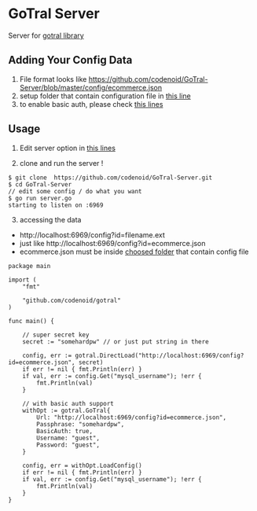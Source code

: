 # GoTral Server

Server for [gotral library](https://github.com/codenoid/GoTral)

## Adding Your Config Data

1. File format looks like https://github.com/codenoid/GoTral-Server/blob/master/config/ecommerce.json
2. setup folder that contain configuration file in [this line](https://github.com/codenoid/GoTral-Server/blob/ca0c016c2642ab91d27ea8369a74cb9818d94f79/server.go#L14)
3. to enable basic auth, please check [this lines](https://github.com/codenoid/GoTral-Server/blob/master/server.go#L16-L18)

## Usage

1. Edit server option in [this lines](https://github.com/codenoid/GoTral-Server/blob/5521461c56a3fa3e499b75fa9e314cfb1a2b718b/server.go#L12-L15)

2. clone and run the server !
```
$ git clone  https://github.com/codenoid/GoTral-Server.git
$ cd GoTral-Server
// edit some config / do what you want
$ go run server.go
starting to listen on :6969
```
3. accessing the data

- http://localhost:6969/config?id=filename.ext
- just like http://localhost:6969/config?id=ecommerce.json
- ecommerce.json must be inside [choosed folder](https://github.com/codenoid/GoTral-Server/blob/ca0c016c2642ab91d27ea8369a74cb9818d94f79/server.go#L14) that contain config file

```
package main

import (
	"fmt"

	"github.com/codenoid/gotral"
)

func main() {

	// super secret key
	secret := "somehardpw" // or just put string in there

	config, err := gotral.DirectLoad("http://localhost:6969/config?id=ecommerce.json", secret)
	if err != nil { fmt.Println(err) }
	if val, err := config.Get("mysql_username"); !err {
 		fmt.Println(val)
 	}

	// with basic auth support
	withOpt := gotral.GoTral{
		Url: "http://localhost:6969/config?id=ecommerce.json",
		Passphrase: "somehardpw",
		BasicAuth: true,
		Username: "guest",
		Password: "guest",
	}

	config, err = withOpt.LoadConfig()
	if err != nil { fmt.Println(err) }
	if val, err := config.Get("mysql_username"); !err {
 		fmt.Println(val)
 	}
}
```
